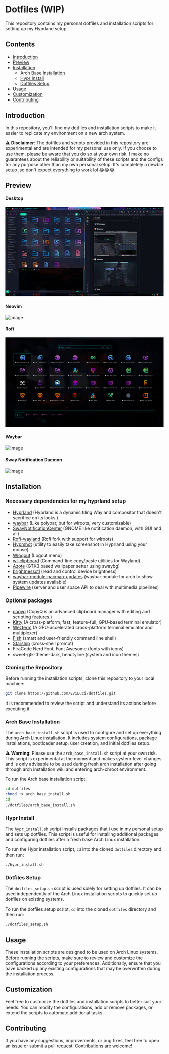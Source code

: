 # Dotfiles (WIP)

This repository contains my personal dotfiles and installation scripts for setting up my Hyprland setup.

## Contents

-   [Introduction](#introduction)
-   [Preview](#preview)
-   [Installation](#installation)
    -   [Arch Base Installation](#arch-base-installation)
    -   [Hypr Install](#hypr-install)
    -   [Dotfiles Setup](#dotfiles-setup)
-   [Usage](#usage)
-   [Customization](#customization)
-   [Contributing](#contributing)

## Introduction

In this repository, you'll find my dotfiles and installation scripts to make it easier to replicate my environment on a new arch system.

⚠️ **Disclaimer**: The dotfiles and scripts provided in this repository are experimental and are intended for my personal use only. If you choose to use them, please be aware that you do so at your own risk. I make no guarantees about the reliability or suitability of these scripts and the configs for any purpose other than my own personal setup. It's completely a newbie setup ,so don't expect everything to work lol 😂😂😂

## Preview

#### Desktop

![image](https://github.com/EviLuci/dotfiles/blob/main/screenshots/desktop.png)

#### Neovim

![image](https://github.com/EviLuci/dotfiles/blob/main/screenshots/neovim.png)

#### Rofi

![image](https://github.com/EviLuci/dotfiles/blob/main/screenshots/rofi.png)

#### Waybar

![image](https://github.com/EviLuci/dotfiles/blob/main/screenshots/waybar.png)

#### Sway Notification Daemon

![image](https://github.com/EviLuci/dotfiles/blob/main/screenshots/swaync.png)

## Installation

### Necessary dependencies for my hyprland setup

-   [Hyprland](https://github.com/vaxerski/Hyprland/) (Hyprland is a dynamic tiling Wayland compositor that doesn't sacrifice on its looks.)
-   [waybar](https://github.com/Alexays/Waybar/) (Like polybar, but for wlroots, very customizable)
-   [SwayNotificationCenter](https://github.com/ErikReider/SwayNotificationCenter) (GNOME like notification daemon, with GUI and all)
-   [Rofi-wayland](https://github.com/lbonn/rofi) (Rofi fork with support for wlroots)
-   [Hyprshot](https://github.com/Gustash/Hyprshot) (utility to easily take screenshot in Hyprland using your mouse)
-   [Wlogout](https://github.com/ArtsyMacaw/wlogout) (Logout menu)
-   [wl-clipboard](https://github.com/bugaevc/wl-clipboard) (Command-line copy/paste utilities for Wayland)
-   [Azote](https://github.com/nwg-piotr/azote) (GTK3 based wallpaper setter using swaybg)
-   [brightnessctl](https://github.com/Hummer12007/brightnessctl) (read and control device brightness)
-   [waybar-module-pacman-updates](https://github.com/coffebar/waybar-module-pacman-updates) (waybar module for arch to show system updates available)
-   [Pipewire](https://github.com/PipeWire/pipewire) (server and user space API to deal with multimedia pipelines)

### Optional packages

-   [copyq](https://hluk.github.io/CopyQ/) (CopyQ is an advanced clipboard manager with editing and scripting features.)
-   [Kitty](https://github.com/kovidgoyal/kitty) (A cross-platform, fast, feature-full, GPU-based terminal emulator)
-   [Wezterm](https://wezfurlong.org/wezterm/) (A GPU-accelerated cross-platform terminal emulator and multiplexer)
-   [Fish](https://github.com/fish-shell/fish-shell) (smart and user-friendly command line shell)
-   [Starship](https://github.com/starship/starship) (cross-shell prompt)
-   FiraCode Nerd Font, Font Awesome (fonts with icons)
-   sweet-gtk-theme-dark, beautyline (system and icon themes)

### Cloning the Repository

Before running the installation scripts, clone this repository to your local machine:

```bash
git clone https://github.com/EviLuci/dotfiles.git
```

It is recommended to review the script and understand its actions before executing it.

### Arch Base Installation

The `arch_base_install.sh` script is used to configure and set up everything during Arch Linux installation. It includes system configurations, package installations, bootloader setup, user creation, and initial dotfiles setup.

⚠️ **Warning**: Please use the `arch_base_install.sh` script at your own risk. This script is experimental at the moment and makes system-level changes and is only advisable to be used during fresh arch installation after going through arch installation wiki and entering arch-chroot environment.

To run the Arch base installation script:

```bash
cd dotfiles
chmod +x arch_base_install.sh
cd
./dotfiles/arch_base_install.sh
```

### Hypr Install

The `hypr_install.sh` script installs packages that i use in my personal setup and sets up dotfiles. This script is useful for installing additional packages and configuring dotfiles after a fresh base Arch Linux installation.

To run the Hypr installation script, `cd` into the cloned `dotfiles` directory and then run:

```bash
./hypr_install.sh
```

### Dotfiles Setup

The `dotfiles_setup.sh` script is used solely for setting up dotfiles. It can be used independently of the Arch Linux installation scripts to quickly set up dotfiles on existing systems.

To run the dotfiles setup script, `cd` into the cloned `dotfiles` directory and then run:

```bash
./dotfiles_setup.sh
```

## Usage

These installation scripts are designed to be used on Arch Linux systems. Before running the scripts, make sure to review and customize the configurations according to your preferences. Additionally, ensure that you have backed up any existing configurations that may be overwritten during the installation process.

## Customization

Feel free to customize the dotfiles and installation scripts to better suit your needs. You can modify the configurations, add or remove packages, or extend the scripts to automate additional tasks.

## Contributing

If you have any suggestions, improvements, or bug fixes, feel free to open an issue or submit a pull request. Contributions are welcome!
